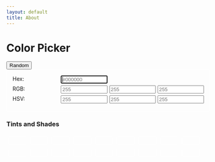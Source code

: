 ```yaml
---
layout: default
title: About
---
```

# Color Picker

<style>
    .colors-editor {
        display: grid;
        grid-template-columns: 1fr 1fr 1fr 1fr;
        grid-template-rows: auto auto auto auto;
        gap: 5px;
        width: 500px;
        padding: 15px;
        border: 1px solid #fff;
        border-radius: 3px;
    }
    .control {
        display: flex;
        flex-direction: column;
    }
    .control input {
        width: 100%;
        box-sizing: border-box;
    }
    .hex {
        grid-column: span 1;
    }
    .tints_and_shades {
        display: grid;
        grid-template-columns: 1fr 1fr 1fr 1fr 1fr 1fr 1fr 1fr 1fr;
        grid-template-rows: auto auto auto auto auto auto auto auto auto;
        gap: 10px;
        width: 500px;
        padding: 5px;
    }
    .tints_and_shades div {
        display: flex;
        flex-direction: column;
        padding: 10px;
        border: 1px solid #fff;
        border-radius: 3px;
    }

</style>

<div class="colors-page">
    <button id="randomRGB">Random</button>
    <div class="colors-editor" id="colors-editor">
        <div class="control">Hex:</div>
        <div class="control hex">
            <input maxlength="7" id="hex" autofocus placeholder="#000000" pattern="#?[0-9A-Fa-f]{1,6}">
        </div>
        <div></div>
        <div></div>
        <div class="control">RGB:</div>
        <div class="control">
            <input maxlength="3" id="rgb_r" placeholder="255" pattern="\d{1,3}">
        </div>
        <div class="control">
            <input maxlength="3" id="rgb_g" placeholder="255" pattern="\d{1,3}">
        </div>
        <div class="control">
            <input maxlength="3" id="rgb_b" placeholder="255" pattern="\d{1,3}">
        </div>
        <div class="control">HSV:</div>
        <div class="control">
            <input maxlength="3" id="hsv_h" placeholder="255" pattern="\d{1,3}">
        </div>
        <div class="control">
            <input maxlength="3" id="hsv_s" placeholder="255" pattern="\d{1,3}">
        </div>
        <div class="control">
            <input maxlength="3" id="hsv_v" placeholder="255" pattern="\d{1,3}">
        </div>
    </div>
    <h3>Tints and Shades</h3>
    <div class="tints_and_shades">
        <div id="t1"></div>
        <div id="t2"></div>
        <div id="t3"></div>
        <div id="t4"></div>
        <div id="t5"></div>
        <div id="t6"></div>
        <div id="t7"></div>
        <div id="t8"></div>
        <div id="t9"></div>
        <div id="s1"></div>
        <div id="s2"></div>
        <div id="s3"></div>
        <div id="s4"></div>
        <div id="s5"></div>
        <div id="s6"></div>
        <div id="s7"></div>
        <div id="s8"></div>
        <div id="s9"></div>
    </div>
</div>

<script language="javascript">
    (function() {
        const log = document.getElementById('output');
        
        let _controls = {}
        const control_ids = ['rgb_r', 'rgb_g', 'rgb_b', 'hex', 'hsv_h', 'hsv_s', 'hsv_v'];
        control_ids.forEach((id) => {
            registerControl(id)
        });

        function registerControl(id) {
            const control = document.getElementById(id);
            _controls[id] = control;
            control.addEventListener('keyup', keyListener);
        }

        function keyListener(e) {
            const id = e.srcElement.id;

            switch(id) {
                case 'rgb_r':
                case 'rgb_g':
                case 'rgb_b':
                    rgb_change(_controls['rgb_r'].value, _controls['rgb_g'].value, _controls['rgb_b'].value);
                    break;
            }

        }

        function rgb_change(r, g, b) {
            r = !r ? 0 : Math.max(0, Math.min(255, r));
            g = !g ? 0 : Math.max(0, Math.min(255, g));
            b = !b ? 0 : Math.max(0, Math.min(255, b));

            const hex = rgb2hex(r, g, b);
            const editor = document.getElementById('colors-editor');
            editor.style.backgroundColor = hex;
            _controls['hex'].value = hex;

            for (let i = 1; i <= 9; i++) {
                setBgColor('t'+i, tintColor(r, g, b, i * 10));
                setBgColor('s'+i, shadeColor(r, g, b, i * 10));
            }
        }

        function setBgColor(id, color) {
            const e = document.getElementById(id);
            if(e) {
                e.style.backgroundColor = color;
                e.textContent = color;
            }
        }

        function rgb2hex(r, g, b) {
            const hex = '#' + [r, g, b]
                .map(v => v.toString(16).padStart(2, '0'))
                .join('');
            return hex.toUpperCase();
        }

        function hex2rgb(hex) {
            hex = hex.replace(/^#/, '');
            if(hex.length === 3) {
                hex = hex.split('').map(c = c + c).join('');
            }
            const bigint = parseInt(hey, 16);
            return {
                r: (bigint >> 16) & 255,
                g: (bigint >> 8) & 255,
                b: bigint & 255
            };
        }

        function hsv2rgb(h, s, v) {
            h = !h ? 0 : h;
            s = !s ? 0 : s / 100;
            v = !v ? 0 : v / 100;
        }

        function tintColor(r, g, b, pct) {
            const p = pct / 100;
            return rgb2hex(
                Math.round(r + (255 - r) * p),
                Math.round(g + (255 - g) * p),
                Math.round(b + (255 - b) * p)
            );
        }

        function shadeColor(r, g, b, pct) {
            const p = pct / 100;
            return rgb2hex(
                Math.round(r * (1 - p)),
                Math.round(g * (1 - p)),
                Math.round(b * (1 - p))
            );
        }

        function randomRGB() {
            return {
                r: Math.floor(Math.random() * 255),
                b: Math.floor(Math.random() * 255),
                g: Math.floor(Math.random() * 255)
            }
        }

        function e(id) {
            return document.getElementyById(id);
        }

        e('randomRGB').onclick = () => {
            const {r,g,b} = randomRGB();
            rgb_change(r, g, b);
        };
        rgb_change(_controls['rgb_r'].value, _controls['rgb_g'].value, _controls['rgb_b'].value);
    })();
</script>